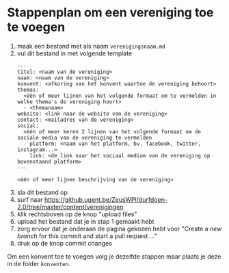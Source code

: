 # Stappenplan om een vereniging toe te voegen
1. maak een bestand met als naam `verenigingsnaam.md`
2. vul dit bestand in met volgende template
    ```
    ---
    titel: <naam van de vereniging>
    naam: <naam van de vereniging>
    konvent: <afkoring van het konvent waartoe de vereniging behoort>
    themas:
      <één of meer lijnen van het volgende formaat om te vermelden in welke thema's de vereniging hoort>
      - <themanaam>
    website: <link naar de website van de vereniging>
    contact: <mailadres van de vereniging>
    social:
      <één of meer keren 2 lijnen van het volgende formaat om de sociale media van de vereniging te vermelden
      - platform: <naam van het platform, bv. facebook, twitter, instagram...>
        link: <de link naar het sociaal medium van de vereniging op bovenstaand platform>
    ---

    <één of meer lijnen beschrijving van de vereniging>
    ```
3. sla dit bestand op
4. surf naar https://github.ugent.be/ZeusWPI/durfdoen-2.0/tree/master/content/verenigingen
5. klik rechtsboven op de knop "upload files"
6. upload het bestand dat je in stap 1 gemaakt hebt
7. zorg ervoor dat je onderaan de pagina gekozen hebt voor "Create a *new branch* for this commit and start a pull request ..."
8. druk op de knop commit changes

Om een konvent toe te voegen volg je dezelfde stappen maar plaats je deze in de folder `konventen`.
